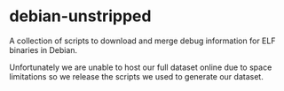 # debian-unstripped
A collection of scripts to download and merge debug information for ELF binaries in Debian.

Unfortunately we are unable to host our full dataset online due to space limitations so we release the scripts we used to generate our dataset.

